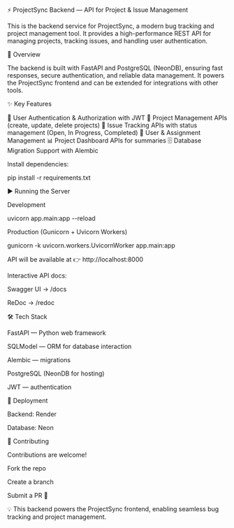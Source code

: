 ⚡ ProjectSync Backend — API for Project & Issue Management

This is the backend service for ProjectSync, a modern bug tracking and project management tool. It provides a high-performance REST API for managing projects, tracking issues, and handling user authentication.

📖 Overview

The backend is built with FastAPI and PostgreSQL (NeonDB), ensuring fast responses, secure authentication, and reliable data management. It powers the ProjectSync frontend and can be extended for integrations with other tools.

✨ Key Features

🔐 User Authentication & Authorization with JWT
📁 Project Management APIs (create, update, delete projects)
🐞 Issue Tracking APIs with status management (Open, In Progress, Completed)
👥 User & Assignment Management
📊 Project Dashboard APIs for summaries
🗄️ Database Migration Support with Alembic




Install dependencies:

pip install -r requirements.txt



▶️ Running the Server

Development

uvicorn app.main:app --reload


Production (Gunicorn + Uvicorn Workers)

gunicorn -k uvicorn.workers.UvicornWorker app.main:app


API will be available at 👉 http://localhost:8000

Interactive API docs:

Swagger UI → /docs

ReDoc → /redoc

🛠️ Tech Stack

FastAPI — Python web framework

SQLModel — ORM for database interaction

Alembic — migrations

PostgreSQL (NeonDB for hosting)

JWT — authentication

🚀 Deployment

Backend: Render

Database: Neon

🤝 Contributing

Contributions are welcome!

Fork the repo

Create a branch

Submit a PR 🚀

💡 This backend powers the ProjectSync frontend, enabling seamless bug tracking and project management.